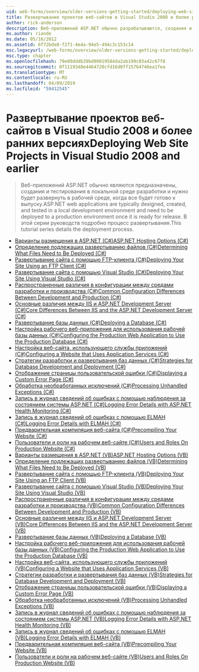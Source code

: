 ```yaml
---
uid: web-forms/overview/older-versions-getting-started/deploying-web-site-projects/index
title: Развертывание проектов веб-сайтов в Visual Studio 2008 и более ранних версий | Документация Майкрософт
author: rick-anderson
description: Веб-приложений ASP.NET обычно разрабатываются, создания и тестирования в локальной среде разработки и должны быть развернуты в рабочей среде o...
ms.author: riande
ms.date: 05/16/2012
ms.assetid: 6f72bde8-f2f1-4e4a-94e5-494c3c153c14
msc.legacyurl: /web-forms/overview/older-versions-getting-started/deploying-web-site-projects
msc.type: chapter
ms.openlocfilehash: 79e09dddb39bd00019584da2ab199c03a42c67f8
ms.sourcegitcommit: 0f1119340e4464720cfd16d0ff15764746ea1fea
ms.translationtype: MT
ms.contentlocale: ru-RU
ms.lasthandoff: 04/09/2019
ms.locfileid: "59412545"
---
```

# <a name="deploying-web-site-projects-in-visual-studio-2008-and-earlier"></a><span data-ttu-id="d7e25-103">Развертывание проектов веб-сайтов в Visual Studio 2008 и более ранних версиях</span><span class="sxs-lookup"><span data-stu-id="d7e25-103">Deploying Web Site Projects in Visual Studio 2008 and earlier</span></span>

> <span data-ttu-id="d7e25-104">Веб-приложений ASP.NET обычно являются предназначены, создания и тестирования в локальной среде разработки и нужно будет развернуть в рабочей среде, когда все будет готово к выпуску.</span><span class="sxs-lookup"><span data-stu-id="d7e25-104">ASP.NET web applications are typically designed, created, and tested in a local development environment and need to be deployed to a production environment once it is ready for release.</span></span> <span data-ttu-id="d7e25-105">В этой серии руководств подробно процесс развертывания.</span><span class="sxs-lookup"><span data-stu-id="d7e25-105">This tutorial series details the deployment process.</span></span>


- [<span data-ttu-id="d7e25-106">Варианты размещения в ASP.NET (C#)</span><span class="sxs-lookup"><span data-stu-id="d7e25-106">ASP.NET Hosting Options (C#)</span></span>](asp-net-hosting-options-cs.md)
- [<span data-ttu-id="d7e25-107">Определение подлежащих развертыванию файлов (C#)</span><span class="sxs-lookup"><span data-stu-id="d7e25-107">Determining What Files Need to Be Deployed (C#)</span></span>](determining-what-files-need-to-be-deployed-cs.md)
- [<span data-ttu-id="d7e25-108">Развертывание сайта с помощью FTP-клиента (C#)</span><span class="sxs-lookup"><span data-stu-id="d7e25-108">Deploying Your Site Using an FTP Client (C#)</span></span>](deploying-your-site-using-an-ftp-client-cs.md)
- [<span data-ttu-id="d7e25-109">Развертывание сайта с помощью Visual Studio (C#)</span><span class="sxs-lookup"><span data-stu-id="d7e25-109">Deploying Your Site Using Visual Studio (C#)</span></span>](deploying-your-site-using-visual-studio-cs.md)
- [<span data-ttu-id="d7e25-110">Распространенные различия в конфигурации между средами разработки и производства (C#)</span><span class="sxs-lookup"><span data-stu-id="d7e25-110">Common Configuration Differences Between Development and Production (C#)</span></span>](common-configuration-differences-between-development-and-production-cs.md)
- [<span data-ttu-id="d7e25-111">Основные различия между IIS и ASP.NET Development Server (C#)</span><span class="sxs-lookup"><span data-stu-id="d7e25-111">Core Differences Between IIS and the ASP.NET Development Server (C#)</span></span>](core-differences-between-iis-and-the-asp-net-development-server-cs.md)
- [<span data-ttu-id="d7e25-112">Развертывание базы данных (C#)</span><span class="sxs-lookup"><span data-stu-id="d7e25-112">Deploying a Database (C#)</span></span>](deploying-a-database-cs.md)
- [<span data-ttu-id="d7e25-113">Настройка рабочего веб-приложения для использования рабочей базы данных (C#)</span><span class="sxs-lookup"><span data-stu-id="d7e25-113">Configuring the Production Web Application to Use the Production Database (C#)</span></span>](configuring-the-production-web-application-to-use-the-production-database-cs.md)
- [<span data-ttu-id="d7e25-114">Настройка веб-сайта, использующего службы приложений (C#)</span><span class="sxs-lookup"><span data-stu-id="d7e25-114">Configuring a Website that Uses Application Services (C#)</span></span>](configuring-a-website-that-uses-application-services-cs.md)
- [<span data-ttu-id="d7e25-115">Стратегии разработки и развертывания баз данных (C#)</span><span class="sxs-lookup"><span data-stu-id="d7e25-115">Strategies for Database Development and Deployment (C#)</span></span>](strategies-for-database-development-and-deployment-cs.md)
- [<span data-ttu-id="d7e25-116">Отображение страницы пользовательской ошибки (C#)</span><span class="sxs-lookup"><span data-stu-id="d7e25-116">Displaying a Custom Error Page (C#)</span></span>](displaying-a-custom-error-page-cs.md)
- [<span data-ttu-id="d7e25-117">Обработка необработанных исключений (C#)</span><span class="sxs-lookup"><span data-stu-id="d7e25-117">Processing Unhandled Exceptions (C#)</span></span>](processing-unhandled-exceptions-cs.md)
- [<span data-ttu-id="d7e25-118">Запись в журнал сведений об ошибках с помощью наблюдения за состоянием системы ASP.NET (C#)</span><span class="sxs-lookup"><span data-stu-id="d7e25-118">Logging Error Details with ASP.NET Health Monitoring (C#)</span></span>](logging-error-details-with-asp-net-health-monitoring-cs.md)
- [<span data-ttu-id="d7e25-119">Запись в журнал сведений об ошибках с помощью ELMAH (C#)</span><span class="sxs-lookup"><span data-stu-id="d7e25-119">Logging Error Details with ELMAH (C#)</span></span>](logging-error-details-with-elmah-cs.md)
- [<span data-ttu-id="d7e25-120">Предварительная компиляция веб-сайта (C#)</span><span class="sxs-lookup"><span data-stu-id="d7e25-120">Precompiling Your Website (C#)</span></span>](precompiling-your-website-cs.md)
- [<span data-ttu-id="d7e25-121">Пользователи и роли на рабочем веб-сайте (C#)</span><span class="sxs-lookup"><span data-stu-id="d7e25-121">Users and Roles On Production Website (C#)</span></span>](users-and-roles-on-the-production-website-cs.md)
- [<span data-ttu-id="d7e25-122">Варианты размещения в ASP.NET (VB)</span><span class="sxs-lookup"><span data-stu-id="d7e25-122">ASP.NET Hosting Options (VB)</span></span>](asp-net-hosting-options-vb.md)
- [<span data-ttu-id="d7e25-123">Определение подлежащих развертыванию файлов (VB)</span><span class="sxs-lookup"><span data-stu-id="d7e25-123">Determining What Files Need to Be Deployed (VB)</span></span>](determining-what-files-need-to-be-deployed-vb.md)
- [<span data-ttu-id="d7e25-124">Развертывание сайта с помощью FTP-клиента (VB)</span><span class="sxs-lookup"><span data-stu-id="d7e25-124">Deploying Your Site Using an FTP Client (VB)</span></span>](deploying-your-site-using-an-ftp-client-vb.md)
- [<span data-ttu-id="d7e25-125">Развертывание сайта с помощью Visual Studio (VB)</span><span class="sxs-lookup"><span data-stu-id="d7e25-125">Deploying Your Site Using Visual Studio (VB)</span></span>](deploying-your-site-using-visual-studio-vb.md)
- [<span data-ttu-id="d7e25-126">Распространенные различия в конфигурации между средами разработки и производства (VB)</span><span class="sxs-lookup"><span data-stu-id="d7e25-126">Common Configuration Differences Between Development and Production (VB)</span></span>](common-configuration-differences-between-development-and-production-vb.md)
- [<span data-ttu-id="d7e25-127">Основные различия между IIS и ASP.NET Development Server (VB)</span><span class="sxs-lookup"><span data-stu-id="d7e25-127">Core Differences Between IIS and the ASP.NET Development Server (VB)</span></span>](core-differences-between-iis-and-the-asp-net-development-server-vb.md)
- [<span data-ttu-id="d7e25-128">Развертывание базы данных (VB)</span><span class="sxs-lookup"><span data-stu-id="d7e25-128">Deploying a Database (VB)</span></span>](deploying-a-database-vb.md)
- [<span data-ttu-id="d7e25-129">Настройка рабочего веб-приложения для использования рабочей базы данных (VB)</span><span class="sxs-lookup"><span data-stu-id="d7e25-129">Configuring the Production Web Application to Use the Production Database (VB)</span></span>](configuring-the-production-web-application-to-use-the-production-database-vb.md)
- [<span data-ttu-id="d7e25-130">Настройка веб-сайта, использующего службы приложений (VB)</span><span class="sxs-lookup"><span data-stu-id="d7e25-130">Configuring a Website that Uses Application Services (VB)</span></span>](configuring-a-website-that-uses-application-services-vb.md)
- [<span data-ttu-id="d7e25-131">Стратегии разработки и развертывания баз данных (VB)</span><span class="sxs-lookup"><span data-stu-id="d7e25-131">Strategies for Database Development and Deployment (VB)</span></span>](strategies-for-database-development-and-deployment-vb.md)
- [<span data-ttu-id="d7e25-132">Отображение страницы пользовательской ошибки (VB)</span><span class="sxs-lookup"><span data-stu-id="d7e25-132">Displaying a Custom Error Page (VB)</span></span>](displaying-a-custom-error-page-vb.md)
- [<span data-ttu-id="d7e25-133">Обработка необработанных исключений (VB)</span><span class="sxs-lookup"><span data-stu-id="d7e25-133">Processing Unhandled Exceptions (VB)</span></span>](processing-unhandled-exceptions-vb.md)
- [<span data-ttu-id="d7e25-134">Запись в журнал сведений об ошибках с помощью наблюдения за состоянием системы ASP.NET (VB)</span><span class="sxs-lookup"><span data-stu-id="d7e25-134">Logging Error Details with ASP.NET Health Monitoring (VB)</span></span>](logging-error-details-with-asp-net-health-monitoring-vb.md)
- [<span data-ttu-id="d7e25-135">Запись в журнал сведений об ошибках с помощью ELMAH (VB)</span><span class="sxs-lookup"><span data-stu-id="d7e25-135">Logging Error Details with ELMAH (VB)</span></span>](logging-error-details-with-elmah-vb.md)
- [<span data-ttu-id="d7e25-136">Предварительная компиляция веб-сайта (VB)</span><span class="sxs-lookup"><span data-stu-id="d7e25-136">Precompiling Your Website (VB)</span></span>](precompiling-your-website-vb.md)
- [<span data-ttu-id="d7e25-137">Пользователи и роли на рабочем веб-сайте (VB)</span><span class="sxs-lookup"><span data-stu-id="d7e25-137">Users and Roles On Production Website (VB)</span></span>](users-and-roles-on-the-production-website-vb.md)
